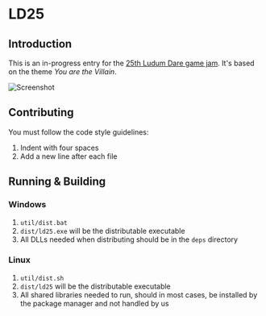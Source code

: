 # LD25

## Introduction

This is an in-progress entry for the [25th Ludum Dare game jam](http://www.ludumdare.com/). It's based on the theme *You are the Villain*.

![Screenshot](http://i.imgur.com/vgzwH.png)

## Contributing

You must follow the code style guidelines:

1. Indent with four spaces
2. Add a new line after each file

## Running & Building

### Windows

1. `util/dist.bat`
2. `dist/ld25.exe` will be the distributable executable
3. All DLLs needed when distributing should be in the `deps` directory

### Linux

1. `util/dist.sh`
2. `dist/ld25` will be the distributable executable
3. All shared libraries needed to run, should in most cases, be installed by the package manager and not handled by us
